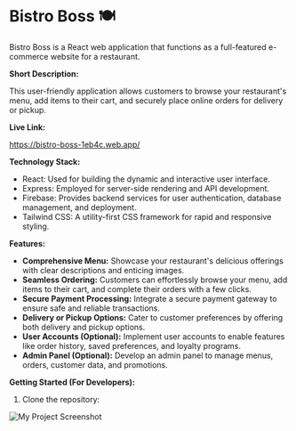 # Bistro Boss 🍽️

Bistro Boss is a React web application that functions as a full-featured e-commerce website for a restaurant. 

**Short Description:**

This user-friendly application allows customers to browse your restaurant's menu, add items to their cart, and securely place online orders for delivery or pickup. 

**Live Link:**

https://bistro-boss-1eb4c.web.app/

**Technology Stack:**

* React: Used for building the dynamic and interactive user interface.
* Express: Employed for server-side rendering and API development.
* Firebase: Provides backend services for user authentication, database management, and deployment.
* Tailwind CSS: A utility-first CSS framework for rapid and responsive styling.

**Features:**

* **Comprehensive Menu:** Showcase your restaurant's delicious offerings with clear descriptions and enticing images.
* **Seamless Ordering:** Customers can effortlessly browse your menu, add items to their cart, and complete their orders with a few clicks.
* **Secure Payment Processing:** Integrate a secure payment gateway to ensure safe and reliable transactions.
* **Delivery or Pickup Options:** Cater to customer preferences by offering both delivery and pickup options.
* **User Accounts (Optional):** Implement user accounts to enable features like order history, saved preferences, and loyalty programs.
* **Admin Panel (Optional):** Develop an admin panel to manage menus, orders, customer data, and promotions.

**Getting Started (For Developers):**

1. Clone the repository:

![My Project Screenshot](https://i.ibb.co/kDQLvZR/image.png)


